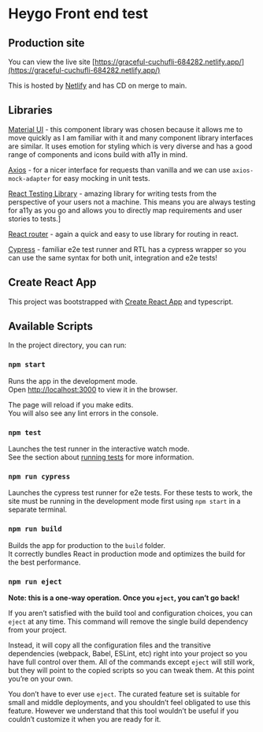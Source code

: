 # Heygo Front end test

## Production site

You can view the live site [https://graceful-cuchufli-684282.netlify.app/](https://graceful-cuchufli-684282.netlify.app/)

This is hosted by [Netlify](netlify.com) and has CD on merge to main.

## Libraries

[Material UI](https://mui.com/material-ui/getting-started/overview/) - this component library was chosen because it allows me to move quickly as I am familiar with it and many component library interfaces are similar. It uses emotion for styling which is very diverse and has a good range of components and icons build with a11y in mind.

[Axios](https://axios-http.com/docs/intro) - for a nicer interface for requests than vanilla and we can use `axios-mock-adapter` for easy mocking in unit tests.

[React Testing Library](https://testing-library.com/docs/react-testing-library/intro/) - amazing library for writing tests from the perspective of your users not a machine. This means you are always testing for a11y as you go and allows you to directly map requirements and user stories to tests.]

[React router](https://reactrouter.com/docs/en/v6/getting-started/overview) - again a quick and easy to use library for routing in react.

[Cypress](https://docs.cypress.io/) - familiar e2e test runner and RTL has a cypress wrapper so you can use the same syntax for both unit, integration and e2e tests!

## Create React App

This project was bootstrapped with [Create React App](https://github.com/facebook/create-react-app) and typescript.

## Available Scripts

In the project directory, you can run:

### `npm start`

Runs the app in the development mode.\
Open [http://localhost:3000](http://localhost:3000) to view it in the browser.

The page will reload if you make edits.\
You will also see any lint errors in the console.

### `npm test`

Launches the test runner in the interactive watch mode.\
See the section about [running tests](https://facebook.github.io/create-react-app/docs/running-tests) for more information.

### `npm run cypress`

Launches the cypress test runner for e2e tests. For these tests to work, the site must be running in the development mode first using `npm start` in a separate terminal.

### `npm run build`

Builds the app for production to the `build` folder.\
It correctly bundles React in production mode and optimizes the build for the best performance.

### `npm run eject`

**Note: this is a one-way operation. Once you `eject`, you can’t go back!**

If you aren’t satisfied with the build tool and configuration choices, you can `eject` at any time. This command will remove the single build dependency from your project.

Instead, it will copy all the configuration files and the transitive dependencies (webpack, Babel, ESLint, etc) right into your project so you have full control over them. All of the commands except `eject` will still work, but they will point to the copied scripts so you can tweak them. At this point you’re on your own.

You don’t have to ever use `eject`. The curated feature set is suitable for small and middle deployments, and you shouldn’t feel obligated to use this feature. However we understand that this tool wouldn’t be useful if you couldn’t customize it when you are ready for it.
